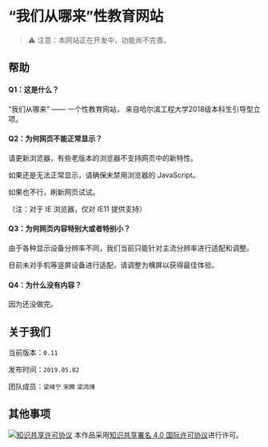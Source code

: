 # “我们从哪来”性教育网站

> ⚠ 注意：本网站正在开发中，功能尚不完善。



## 帮助

#### Q1：这是什么？

“我们从哪来” —— 一个性教育网站，
来自哈尔滨工程大学2018级本科生引导型立项。

#### Q2：为何网页不能正常显示？

请更新浏览器，有些老版本的浏览器不支持网页中的新特性。

如果还是无法正常显示，请确保未禁用浏览器的 JavaScript。

如果也不行，刷新网页试试。

（注：对于 IE 浏览器，仅对 IE11 提供支持）

#### Q3：为何网页内容特别大或者特别小？

由于各种显示设备分辨率不同，我们当前只能针对主流分辨率进行适配和调整。

目前未对手机等竖屏设备进行适配，请调整为横屏以获得最佳体验。

#### Q4：为什么没有内容？

因为还没做完。




## 关于我们

当前版本：`0.11`

发布时间：`2019.05.02`

团队成员：`梁峰宁` `宋腾` `梁鸿博`




## 其他事项

<a rel="license" href="http://creativecommons.org/licenses/by/4.0/"><img alt="知识共享许可协议" style="border-width:0" src="https://i.creativecommons.org/l/by/4.0/88x31.png" /></a>  本作品采用<a rel="license" href="http://creativecommons.org/licenses/by/4.0/">知识共享署名 4.0 国际许可协议</a>进行许可。